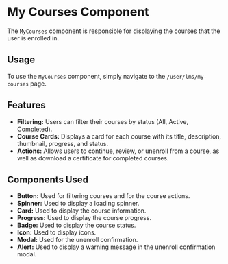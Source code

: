 
# My Courses Component

The `MyCourses` component is responsible for displaying the courses that the user is enrolled in.

## Usage

To use the `MyCourses` component, simply navigate to the `/user/lms/my-courses` page.

## Features

- **Filtering:** Users can filter their courses by status (All, Active, Completed).
- **Course Cards:** Displays a card for each course with its title, description, thumbnail, progress, and status.
- **Actions:** Allows users to continue, review, or unenroll from a course, as well as download a certificate for completed courses.

## Components Used

- **Button:** Used for filtering courses and for the course actions.
- **Spinner:** Used to display a loading spinner.
- **Card:** Used to display the course information.
- **Progress:** Used to display the course progress.
- **Badge:** Used to display the course status.
- **Icon:** Used to display icons.
- **Modal:** Used for the unenroll confirmation.
- **Alert:** Used to display a warning message in the unenroll confirmation modal.
